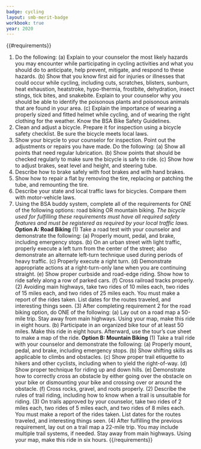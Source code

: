 ```yaml
---
badge: cycling
layout: smb-merit-badge
workbook: true
year: 2020
---
```


{{#requirements}}
1. Do the following:
    (a) Explain to your counselor the most likely hazards you may encounter while participating in cycling activities and what you should do to anticipate, help prevent, mitigate, and respond to these hazards.
    (b) Show that you know first aid for injuries or illnesses that could occur while cycling, including cuts, scratches, blisters, sunburn, heat exhaustion, heatstroke, hypo-thermia, frostbite, dehydration, insect stings, tick bites, and snakebite. Explain to your counselor why you should be able to identify the poisonous plants and poisonous animals that are found in your area.
    (c) Explain the importance of wearing a properly sized and fitted helmet while cycling, and of wearing the right clothing for the weather. Know the BSA Bike Safety Guidelines.
2. Clean and adjust a bicycle. Prepare it for inspection using a bicycle safety checklist. Be sure the bicycle meets local laws.
3. Show your bicycle to your counselor for inspection. Point out the adjustments or repairs you have made. Do the following:
    (a) Show all points that need regular lubrication.
    (b) Show points that should be checked regularly to make sure the bicycle is safe to ride.
    (c) Show how to adjust brakes, seat level and height, and steering tube.
4. Describe how to brake safely with foot brakes and with hand brakes.
5. Show how to repair a flat by removing the tire, replacing or patching the tube, and remounting the tire.
6. Describe your state and local traffic laws for bicycles. Compare them with motor-vehicle laws.
7. Using the BSA buddy system, complete all of the requirements for ONE of the following options: road biking OR mountain biking.
    *The bicycle used for fulfilling these requirements must have all required safety features and must be registered as required by your local traffic laws.*
    **Option A: Road Biking**
    (1) Take a road test with your counselor and demonstrate the following:
        (a) Properly mount, pedal, and brake, including emergency stops.
        (b) On an urban street with light traffic, properly execute a left turn from the center of the street; also demonstrate an alternate left-turn technique used during periods of heavy traffic.
        (c) Properly execute a right turn.
        (d) Demonstrate appropriate actions at a right-turn-only lane when you are continuing straight.
        (e) Show proper curbside and road-edge riding. Show how to ride safely along a row of parked cars.
        (f) Cross railroad tracks properly.
    (2) Avoiding main highways, take two rides of 10 miles each, two rides of 15 miles each, and two rides of 25 miles each. You must make a report of the rides taken. List dates for the routes traveled, and interesting things seen.
    (3) After completing requirement 2 for the road biking option, do ONE of the following:
        (a) Lay out on a road map a 50-mile trip. Stay away from main highways. Using your map, make this ride in eight hours.
        (b) Participate in an organized bike tour of at least 50 miles. Make this ride in eight hours. Afterward, use the tour’s cue sheet to make a map of the ride.
    **Option B: Mountain Biking**
    (1) Take a trail ride with your counselor and demonstrate the following:
        (a) Properly mount, pedal, and brake, including emergency stops.
        (b) Show shifting skills as applicable to climbs and obstacles.
        (c) Show proper trail etiquette to hikers and other cyclists, including when to yield the right-of-way.
        (d) Show proper technique for riding up and down hills.
        (e) Demonstrate how to correctly cross an obstacle by either going over the obstacle on your bike or dismounting your bike and crossing over or around the obstacle.
        (f) Cross rocks, gravel, and roots properly.
    (2) Describe the rules of trail riding, including how to know when a trail is unsuitable for riding.
    (3) On trails approved by your counselor, take two rides of 2 miles each, two rides of 5 miles each, and two rides of 8 miles each. You must make a report of the rides taken. List dates for the routes traveled, and interesting things seen.
    (4) After fulfilling the previous requirement, lay out on a trail map a 22-mile trip. You may include multiple trail systems, if needed. Stay away from main highways. Using your map, make this ride in six hours.
{{/requirements}}

